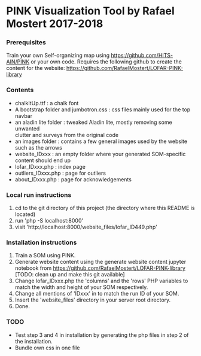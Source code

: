 # PINK Visualization Tool by Rafael Mostert 2017-2018

### Prerequisites
Train your own Self-organizing map using https://github.com/HITS-AIN/PINK or your own code.
Requires the following github to create the content for the website:
https://github.com/RafaelMostert/LOFAR-PINK-library



### Contents

- chalkItUp.ttf : a chalk font
- A bootstrap folder and jumbotron.css : css files mainly used for the top navbar
- an aladin lite folder : tweaked Aladin lite, mostly removing some unwanted  
    clutter and surveys from the original code
- an images folder : contains a few general images used by the website such as 
    the arrows
- website_IDxxx : an empty folder where your generated SOM-specific content 
    should end up
- lofar_IDxxx.php : index page
- outliers_IDxxx.php : page for outliers
- about_IDxxx.php : page for acknowledgements

### Local run instructions
1. cd to the git directory of this project 
    (the directory where this README is located)
2. run 'php -S localhost:8000'
3. visit 'http://localhost:8000/website_files/lofar_ID449.php'

### Installation instructions

1. Train a SOM using PINK.
2. Generate website content using the generate website content jupyter notebook
    from https://github.com/RafaelMostert/LOFAR-PINK-library
    [TODO: clean up and make this git available]
3. Change lofar_IDxxx.php the 'columns' and the 'rows' PHP variables to match the
    width and height of your SOM respectively.
4. Change all mentions of 'IDxxx' in to match the run ID of your SOM.
5. Insert the 'website_files' directory in your server root directory.
6. Done.


### TODO

- Test step 3 and 4 in installation by generating the php files in step 2 of the 
installation.
- Bundle own css in one file
